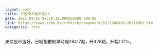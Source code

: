 ```yaml
---
layout: post
title: 日股開市後升逾1%
date: 2021-09-01 08:18:18.000000000 +08:00
link: https://news.rthk.hk/rthk/ch/component/k2/1608498-20210901.htm
categories: rthk
---
```


東京股市造好。日經指數較早時報28417點，升328點，升幅1.17%。
